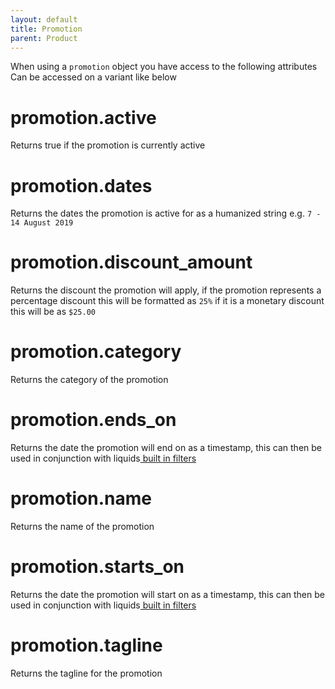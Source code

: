 ```yaml
---
layout: default
title: Promotion
parent: Product
---
```


When using a `promotion` object you have access to the following attributes
Can be accessed on a variant like below

# promotion.active

Returns true if the promotion is currently active

# promotion.dates

Returns the dates the promotion is active for as a humanized string e.g. `7 - 14 August 2019`

# promotion.discount_amount

Returns the discount the promotion will apply, if the promotion represents a percentage discount this will be formatted as `25%` if it is a monetary discount this will be as `$25.00` 

# promotion.category

Returns the category of the promotion

# promotion.ends_on

Returns the date the promotion will end on as a timestamp, this can then be used in conjunction with liquids[ built in filters ](https://shopify.github.io/liquid/filters/date/)

# promotion.name

Returns the name of the promotion

# promotion.starts_on

Returns the date the promotion will start on as a timestamp, this can then be used in conjunction with liquids[ built in filters ](https://shopify.github.io/liquid/filters/date/)

# promotion.tagline

Returns the tagline for the promotion

